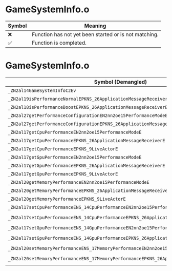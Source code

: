 # GameSystemInfo.o
| Symbol | Meaning 
| ------------- | ------------- 
| :x: | Function has not yet been started or is not matching. 
| :white_check_mark: | Function is completed. 


# GameSystemInfo.o
| Symbol (Demangled) | Symbol (Mangled) | Decompiled? |
| ------------- |  ------------- | ------------- |
| `_ZN2al14GameSystemInfoC2Ev` | `al::GameSystemInfo::GameSystemInfo(void)` | :white_check_mark: |
| `_ZN2al19isPerformanceNormalEPKNS_26ApplicationMessageReceiverE` | `al::isPerformanceNormal(al::ApplicationMessageReceiver const*)` | :white_check_mark: |
| `_ZN2al18isPerformanceBoostEPKNS_26ApplicationMessageReceiverE` | `al::isPerformanceBoost(al::ApplicationMessageReceiver const*)` | :white_check_mark: |
| `_ZN2al27getPerformanceConfigurationEN2nn2oe15PerformanceModeE` | `al::getPerformanceConfiguration(nn::oe::PerformanceMode)` | :white_check_mark: |
| `_ZN2al27getPerformanceConfigurationEPKNS_26ApplicationMessageReceiverE` | `al::getPerformanceConfiguration(al::ApplicationMessageReceiver const*)` | :white_check_mark: |
| `_ZN2al17getCpuPerformanceEN2nn2oe15PerformanceModeE` | `al::getCpuPerformance(nn::oe::PerformanceMode)` | :white_check_mark: |
| `_ZN2al17getCpuPerformanceEPKNS_26ApplicationMessageReceiverE` | `al::getCpuPerformance(al::ApplicationMessageReceiver const*)` | :white_check_mark: |
| `_ZN2al17getCpuPerformanceEPKNS_9LiveActorE` | `al::getCpuPerformance(al::LiveActor const*)` | :white_check_mark: |
| `_ZN2al17getGpuPerformanceEN2nn2oe15PerformanceModeE` | `al::getGpuPerformance(nn::oe::PerformanceMode)` | :white_check_mark: |
| `_ZN2al17getGpuPerformanceEPKNS_26ApplicationMessageReceiverE` | `al::getGpuPerformance(al::ApplicationMessageReceiver const*)` | :white_check_mark: |
| `_ZN2al17getGpuPerformanceEPKNS_9LiveActorE` | `al::getGpuPerformance(al::LiveActor const*)` | :white_check_mark: |
| `_ZN2al20getMemoryPerformanceEN2nn2oe15PerformanceModeE` | `al::getMemoryPerformance(nn::oe::PerformanceMode)` | :white_check_mark: |
| `_ZN2al20getMemoryPerformanceEPKNS_26ApplicationMessageReceiverE` | `al::getMemoryPerformance(al::ApplicationMessageReceiver const*)` | :white_check_mark: |
| `_ZN2al20getMemoryPerformanceEPKNS_9LiveActorE` | `al::getMemoryPerformance(al::LiveActor const*)` | :white_check_mark: |
| `_ZN2al17setCpuPerformanceENS_14CpuPerformanceEN2nn2oe15PerformanceModeE` | `al::setCpuPerformance(al::CpuPerformance,nn::oe::PerformanceMode)` | :white_check_mark: |
| `_ZN2al17setCpuPerformanceENS_14CpuPerformanceEPKNS_26ApplicationMessageReceiverE` | `al::setCpuPerformance(al::CpuPerformance,al::ApplicationMessageReceiver const*)` | :white_check_mark: |
| `_ZN2al17setGpuPerformanceENS_14GpuPerformanceEN2nn2oe15PerformanceModeE` | `al::setGpuPerformance(al::GpuPerformance,nn::oe::PerformanceMode)` | :white_check_mark: |
| `_ZN2al17setGpuPerformanceENS_14GpuPerformanceEPKNS_26ApplicationMessageReceiverE` | `al::setGpuPerformance(al::GpuPerformance,al::ApplicationMessageReceiver const*)` | :white_check_mark: |
| `_ZN2al20setMemoryPerformanceENS_17MemoryPerformanceEN2nn2oe15PerformanceModeE` | `al::setMemoryPerformance(al::MemoryPerformance,nn::oe::PerformanceMode)` | :white_check_mark: |
| `_ZN2al20setMemoryPerformanceENS_17MemoryPerformanceEPKNS_26ApplicationMessageReceiverE` | `al::setMemoryPerformance(al::MemoryPerformance,al::ApplicationMessageReceiver const*)` | :white_check_mark: |
